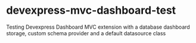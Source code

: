 # devexpress-mvc-dashboard-test
Testing Devexpress Dashboard MVC extension with a database dashboard storage, custom schema provider and a default datasource class
